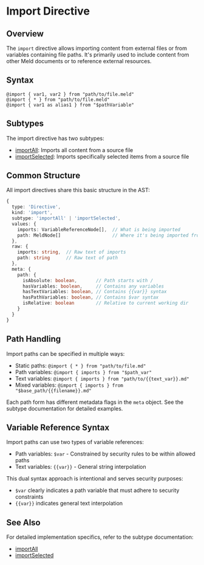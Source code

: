 # Import Directive

## Overview

The `import` directive allows importing content from external files or from variables containing file paths. It's primarily used to include content from other Meld documents or to reference external resources.

## Syntax

```
@import { var1, var2 } from "path/to/file.meld"
@import { * } from "path/to/file.meld"
@import { var1 as alias1 } from "$pathVariable"
```

## Subtypes

The import directive has two subtypes:

- [importAll](./importAll.md): Imports all content from a source file
- [importSelected](./importSelected.md): Imports specifically selected items from a source file

## Common Structure

All import directives share this basic structure in the AST:

```typescript
{
  type: 'Directive',
  kind: 'import',
  subtype: 'importAll' | 'importSelected',
  values: {
    imports: VariableReferenceNode[],  // What is being imported
    path: MeldNode[]                   // Where it's being imported from
  },
  raw: {
    imports: string,  // Raw text of imports
    path: string      // Raw text of path
  },
  meta: {
    path: {
      isAbsolute: boolean,       // Path starts with /
      hasVariables: boolean,     // Contains any variables
      hasTextVariables: boolean, // Contains {{var}} syntax
      hasPathVariables: boolean, // Contains $var syntax
      isRelative: boolean        // Relative to current working dir
    }
  }
}
```

## Path Handling

Import paths can be specified in multiple ways:

- Static paths: `@import { * } from "path/to/file.md"`
- Path variables: `@import { imports } from "$path_var"`
- Text variables: `@import { imports } from "path/to/{{text_var}}.md"`
- Mixed variables: `@import { imports } from "$base_path/{{filename}}.md"`

Each path form has different metadata flags in the `meta` object. See the subtype documentation for detailed examples.

## Variable Reference Syntax

Import paths can use two types of variable references:
- Path variables: `$var` - Constrained by security rules to be within allowed paths
- Text variables: `{{var}}` - General string interpolation

This dual syntax approach is intentional and serves security purposes:
- `$var` clearly indicates a path variable that must adhere to security constraints
- `{{var}}` indicates general text interpolation


## See Also

For detailed implementation specifics, refer to the subtype documentation:

- [importAll](./importAll.md)
- [importSelected](./importSelected.md)